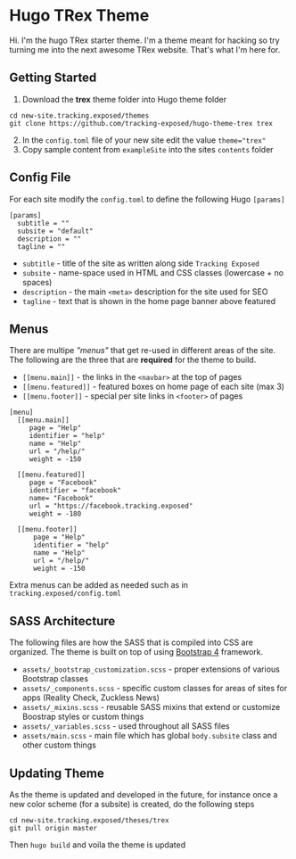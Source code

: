 Hugo TRex Theme
===============

Hi. I'm the hugo TRex starter theme. I'm a theme meant for hacking so try
turning me into the next awesome TRex website. That's what I'm here for.


## Getting Started

1. Download the **trex** theme folder into Hugo theme folder

```
cd new-site.tracking.exposed/themes
git clone https://github.com/tracking-exposed/hugo-theme-trex trex
```

2. In the `config.toml` file of your new site edit the value `theme="trex"`
3. Copy sample content from `exampleSite` into the sites `contents` folder


## Config File

For each site modify the `config.toml` to define the following Hugo `[params]`

```
[params]
  subtitle = ""
  subsite = "default"
  description = ""  
  tagline = ""
```

- `subtitle` - title of the site as written along side `Tracking Exposed`
- `subsite` - name-space used in HTML and CSS classes (lowercase + no spaces)
- `description` - the main `<meta>` description for the site used for SEO
- `tagline` - text that is shown in the home page banner above featured


## Menus

There are multipe *"menus"* that get re-used in different areas of the site.
The following are the three that are **required** for the theme to build.

- `[[menu.main]]` - the links in the `<navbar>` at the top of pages
- `[[menu.featured]]` - featured boxes on home page of each site (max 3)
- `[[menu.footer]]` - special per site links in `<footer>` of pages

``` 
[menu] 
  [[menu.main]]
     page = "Help"
     identifier = "help"
     name = "Help"
     url = "/help/"
     weight = -150
  
  [[menu.featured]]
     page = "Facebook"
     identifier = "facebook"
     name= "Facebook"
     url = "https://facebook.tracking.exposed"
     weight = -180

  [[menu.footer]]
      page = "Help"
      identifier = "help"
      name = "Help"
      url = "/help/"
      weight = -150
```

Extra menus can be added as needed such as in `tracking.exposed/config.toml`


## SASS Architecture

The following files are how the SASS that is compiled into CSS are organized.
The theme is built on top of using [Bootstrap 4](https://getbootstrap.com)
framework.

- `assets/_bootstrap_customization.scss` - proper extensions of various Bootstrap classes
- `assets/_components.scss` - specific custom classes for areas of sites for apps (Reality Check, Zuckless News)
- `assets/_mixins.scss` - reusable SASS mixins that extend or customize Boostrap styles or custom things
- `assets/_variables.scss` - used throughout all SASS files
- `assets/main.scss` - main file which has global `body.subsite` class and other custom things


## Updating Theme

As the theme is updated and developed in the future, for instance once a new
color scheme (for a subsite) is created, do the following steps

```
cd new-site.tracking.exposed/theses/trex
git pull origin master
```

Then `hugo build` and voila the theme is updated
